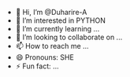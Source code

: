 - 👋 Hi, I’m @Duharire-A
- 👀 I’m interested in PYTHON
- 🌱 I’m currently learning ...
- 💞️ I’m looking to collaborate on ...
- 📫 How to reach me ...
- 😄 Pronouns: SHE
- ⚡ Fun fact: ...

<!---
Duharire-A/Duharire-A is a ✨ special ✨ repository because its `README.md` (this file) appears on your GitHub profile.
You can click the Preview link to take a look at your changes.
--->
